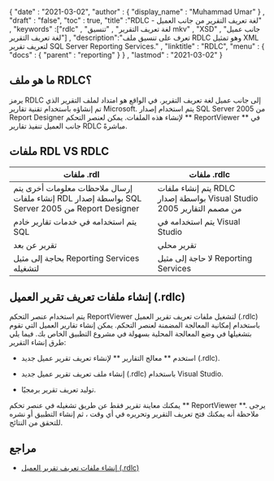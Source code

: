 {
  "date" : "2021-03-02",
  "author" : {
    "display_name" : "Muhammad Umar"
} ,
  "draft" : "false",
  "toc" : true,
  "title" :"RDLC - لغة تعريف التقرير من جانب العميل" ,
  "keywords" :["rdlc" , "لغة تعريف التقرير" , "تنسيق mkv" , "XSD" , "جانب عميل لغة تعريف التقرير"] ,
  "description":"تعرف على تنسيق ملف RDLC وهو تمثيل XML لتعريف تقرير SQL Server Reporting Services." ,
  "linktitle" : "RDLC",
  "menu" : {
    "docs" : {
      "parent" : "reporting"
}
} ,
  "lastmod" : "2021-03-02"
}

## ما هو ملف RDLC؟ ##

يرمز RDLC إلى جانب عميل لغة تعريف التقرير. في الواقع هو امتداد لملف التقرير الذي تم إنشاؤه باستخدام تقنية تقارير Microsoft. يتم استخدام إصدار SQL Server 2005 من Report Designer لإنشاء هذه الملفات. يمكن لعنصر التحكم ** ReportViewer ** في جانب العميل تنفيذ تقارير RDLC مباشرةً.

## ملفات RDL VS RDLC
| ملفات .rdl | ملفات .rdlc |
---|---|
إرسال ملاحظات معلومات أخرى يتم إنشاء ملفات RDL بواسطة إصدار SQL Server 2005 من Report Designer | يتم إنشاء ملفات RDLC بواسطة إصدار Visual Studio 2005 من مصمم التقارير |
| يتم استخدامه في خدمات تقارير خادم SQL | يتم استخدامه في Visual Studio |
| تقرير عن بعد | تقرير محلي |
| بحاجة إلى مثيل Reporting Services لتشغيله | لا حاجة إلى مثيل Reporting Services |

## إنشاء ملفات تعريف تقرير العميل (.rdlc)
يتم استخدام عنصر التحكم ReportViewer لتشغيل ملفات تعريف تقرير العميل (.rdlc) باستخدام إمكانية المعالجة المضمنة لعنصر التحكم. يمكن إنشاء تقارير العميل التي تقوم بتشغيلها في وضع المعالجة المحلية بسهولة في مشروع التطبيق الخاص بك. فيما يلي طرق إنشاء التقرير:

- استخدم ** معالج التقارير ** لإنشاء تعريف تقرير عميل جديد (.rdlc).

- إنشاء ملف تعريف تقرير عميل جديد (.rdlc) باستخدام Visual Studio.

- توليد تعريف تقرير برمجيًا.


يمكنك معاينة تقرير فقط عن طريق تشغيله في عنصر تحكم ** ReportViewer **. يرجى ملاحظة أنه يمكنك فتح تعريف التقرير وتحريره في أي وقت ، ثم إنشاء التطبيق أو نشره للتحقق من النتائج.

## مراجع ##

- [إنشاء ملفات تعريف تقرير العميل (.rdlc)](https://docs.microsoft.com/en-us/previous-versions/visualstudio/visual-studio-2010/ms252067 (v = مقابل 100))

